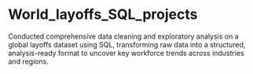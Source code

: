 # World_layoffs_SQL_projects
Conducted comprehensive data cleaning and exploratory analysis on a global layoffs dataset using SQL, transforming raw data into a structured, analysis-ready format to uncover key workforce trends across industries and regions.
